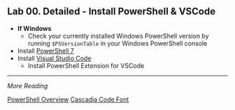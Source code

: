 ## Lab 00. Detailed - Install PowerShell & VSCode

- **If Windows**
    - Check your currently installed Windows PowerShell version by running `$PSVersionTable` in your Windows PowerShell console
- Install [PowerShell 7](https://github.com/PowerShell/PowerShell/releases/tag/v7.0.0)
- Install [Visual Studio Code](http://aka.ms/vscode)
    - Install PowerShell Extension for VSCode

---

*More Reading*

[PowerShell Overview](https://docs.microsoft.com/en-us/powershell/scripting/overview)
[Cascadia Code Font](https://github.com/microsoft/cascadia-code)